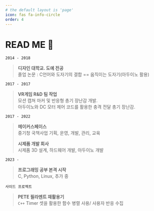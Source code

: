```yaml
---
# the default layout is 'page'
icon: fas fa-info-circle
order: 4
---
```


> 
# READ ME 👋

`2014 - 2018` 
> **디자인 대학교. 도예 전공**\
> 졸업 논문 : C언어와 도자기의 결합 == 움직이는 도자기(아두이노 활용)

`2017 - 2017`
>**VR게임 R&D 팀 작업**\
>모션 캡쳐 마커 및 반응형 총기 장난감 개발.\
>아두이노와 DC 모터 제어 코드를 활용한 충격 전달 총기 장난감.

`2017 - 2022`
>**메이커스페이스**\
>중기청 국책사업 기획, 운영, 개발, 관리, 교육
>
>**시제품 개발 회사**\
>시제품 3D 설계, 하드웨어 개발, 아두이노 개발

`2023 -`
> **프로그래밍 공부 본격 시작**\
> C, Python, Linux, 추가 중

`사이드 프로젝트`
> **PETE 필라멘트 재활용기**\
> `C++` Timer 셋을 활용한 함수 병렬 사용/ 사용자 반응 수집

<!--
**KimEC995/KimEC995** is a ✨ _special_ ✨ repository because its `README.md` (this file) appears on your GitHub profile.

Here are some ideas to get you started:

- 🔭 I’m currently working on ...
- 🌱 I’m currently learning ...
- 👯 I’m looking to collaborate on ...
- 🤔 I’m looking for help with ...
- 💬 Ask me about ...
- 📫 How to reach me: ...
- 😄 Pronouns: ...
- ⚡ Fun fact: ...
-->
